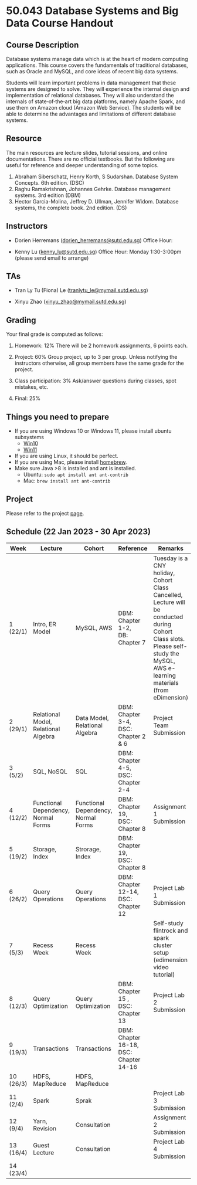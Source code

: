 # 50.043 Database Systems and Big Data  Course Handout


## Course Description

Database systems manage data which is at the heart of modern computing applications. This course covers the fundamentals of traditional databases, such as Oracle and MySQL, and core ideas of recent big data systems.

Students will learn important problems in data management that these systems are designed to solve. They will experience the internal design and implementation of relational databases. They will also understand the internals of state‐of‐the‐art big data platforms, namely Apache Spark, and use them on Amazon cloud (Amazon Web Service). The students will be able to determine the advantages and limitations of different database systems.

## Resource 

The main resources are lecture slides, tutorial sessions, and online documentations. There are no official textbooks. But the following are useful for reference and deeper understanding of some topics.

1. Abraham Siberschatz, Henry Korth, S Sudarshan. Database System Concepts. 6th edition. (DSC)
2. Raghu Ramakrishnan, Johannes Gehrke. Database management systems. 3rd edition (DBM)
3. Hector Garcia-Molina, Jeffrey D. Ullman, Jennifer Widom. Database systems, the complete book. 2nd edition. (DS)


## Instructors

* Dorien Herremans (dorien_herremans@sutd.edu.sg)
Office Hour:

* Kenny Lu (kenny_lu@sutd.edu.sg) 
Office Hour: Monday 1:30-3:00pm (please send email to arrange)


## TAs

* Tran Ly Tu (Fiona) Le (tranlytu_le@mymail.sutd.edu.sg)

* Xinyu Zhao (xinyu_zhao@mymail.sutd.edu.sg)

## Grading

Your final grade is computed as follows:

1. Homework: 12%
There will be 2 homework assignments, 6 points each.

2. Project: 60%
Group project, up to 3 per group. Unless notifying the instructors otherwise, all group members have the same grade for the project.

3. Class participation: 3%
Ask/answer questions during classes, spot mistakes, etc.

4. Final: 25%


## Things you need to prepare

* If you are using Windows 10 or Windows 11, please install ubuntu subsystems 
    * [Win10](https://ubuntu.com/tutorials/install-ubuntu-on-wsl2-on-windows-10#1-overview)
    * [Win11](https://ubuntu.com/tutorials/install-ubuntu-on-wsl2-on-windows-11-with-gui-support#1-overview)
* If you are using Linux, it should be perfect.
* If you are using Mac, please install [homebrew](https://brew.sh/).
* Make sure Java >8 is installed and ant is installed. 
   * Ubuntu: `sudo apt install ant ant-contrib`
   * Mac: `brew install ant ant-contrib`

## Project

Please refer to the project [page](https://github.com/istd50043-2023-spring/project_23).

## Schedule (22 Jan 2023 - 30 Apr 2023)

|Week|Lecture|Cohort|Reference|Remarks|
|---|---|---|---|---|
|1 (22/1)  |Intro, ER Model | MySQL, AWS | DBM: Chapter 1-2, <br/> DB: Chapter 7| Tuesday is a CNY holiday, Cohort Class Cancelled, Lecture will be conducted during Cohort Class slots. <br/> Please self-study the MySQL, AWS e-learning materials (from eDimension) |
|2 (29/1) | Relational Model, Relational Algebra | Data Model, Relational Algebra | DBM: Chapter 3-4, <br/> DSC: Chapter 2 & 6 | Project Team Submission |
|3 (5/2) | SQL, NoSQL | SQL | DBM: Chapter 4-5,<br/> DSC: Chapter 2-4 | |
|4 (12/2) | Functional Dependency, Normal Forms | Functional Dependency, Normal Forms | DBM: Chapter 19,<br/> DSC: Chapter 8 | Assignment 1 Submission | 
|5 (19/2) | Storage, Index | Strorage, Index | DBM: Chapter 19, <br/> DSC: Chapter 8 |  | 
|6 (26/2) | Query Operations | Query Operations | DBM: Chapter 12-14,<br/> DSC: Chapter 12 | Project Lab 1 Submission | 
|7 (5/3)  | Recess Week | Recess Week | | Self-study flintrock and spark cluster setup (edimension video tutorial) |
|8 (12/3) | Query Optimization | Query Optimization | DBM: Chapter 15 , <br/> DSC: Chapter 13 | Project Lab 2 Submission | 
| 9 (19/3) | Transactions | Transactions | DBM: Chapter 16-18, <br/> DSC: Chapter 14-16 |  | 
| 10 (26/3) | HDFS, MapReduce | HDFS, MapReduce |  |  |
| 11 (2/4) | Spark | Sprak | | Project Lab 3 Submission |
| 12 (9/4) | Yarn, Revision | Consultation | | Assignment 2 Submission |
| 13 (16/4)| Guest Lecture | Consultation | | Project Lab 4 Submission |
| 14 (23/4)|  |  |  | 
 





